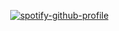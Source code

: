 ⠀⠀⠀⠀⠀⠀⠀⠀⠀⠀⠀⠀⠀⠀⠀⠀⠀⠀⠀⠀⠀⠀⠀⠀⠀⠀⠀⠀⠀⠀⠀[![spotify-github-profile](https://spotify-github-profile.kittinanx.com/api/view?uid=31mplrsixynas3fsmo36kckq5s4y&cover_image=true&theme=natemoo-re&show_offline=false&background_color=121212&interchange=false&bar_color=BB368F&bar_color_cover=false)](https://github.com/kittinan/spotify-github-profile)
